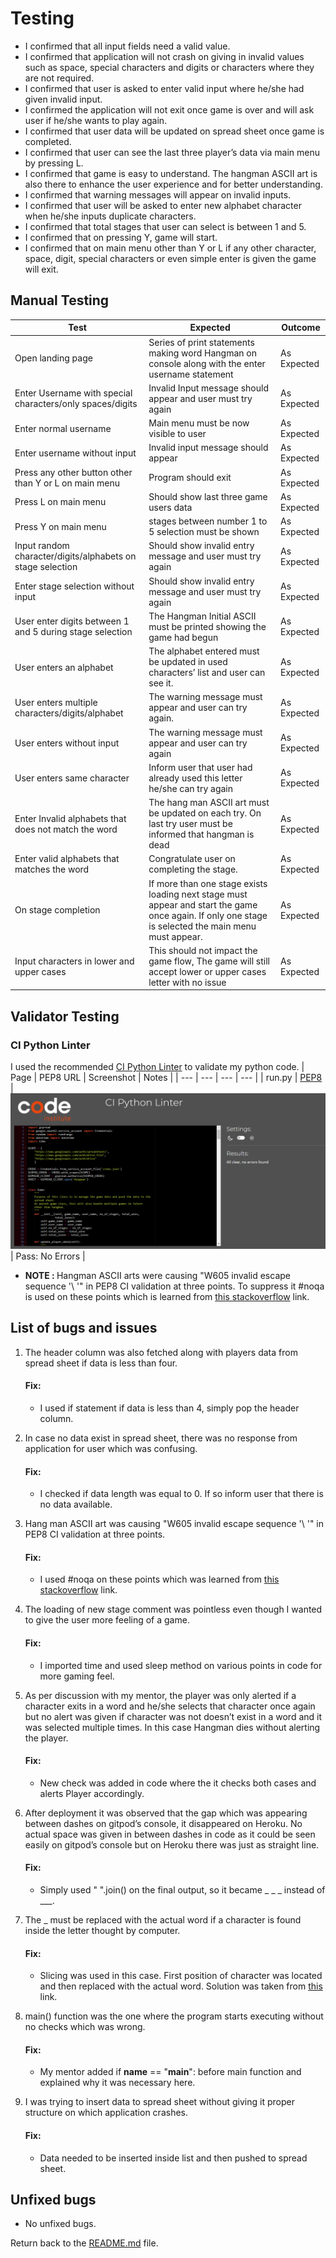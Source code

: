 # Testing
- I confirmed that all input fields need a valid value.
- I confirmed that application will not crash on giving in invalid values such as space, special characters and digits or characters where they are not required.
- I confirmed that user is asked to enter valid input where he/she had given invalid input.
- I confirmed the application will not exit once game is over and will ask user if he/she wants to play again.
- I confirmed that user data will be updated on spread sheet once game is completed.
- I confirmed that user can see the last three player’s data via main menu by pressing L.
- I confirmed that game is easy to understand. The hangman ASCII art is also there to enhance the user experience and for better understanding.
- I confirmed that warning messages will appear on invalid inputs.
- I confirmed that user will be asked to enter new alphabet character when he/she inputs duplicate characters.
- I confirmed that total stages that user can select is between 1 and 5.
- I confirmed that on pressing Y, game will start.
- I confirmed that on main menu other than Y or L if any other character, space, digit, special characters or even simple enter is given the game will exit.

## Manual Testing
| Test | Expected | Outcome |
| --- | --- | --- |
| Open landing page | Series of print statements making word Hangman on console along with the enter username statement | As Expected |
| Enter Username with special characters/only spaces/digits | Invalid Input message should appear and user must try again | As Expected |
| Enter normal username | Main menu must be now visible to user | As Expected |
| Enter username without input | Invalid input message should appear | As Expected |
| Press any other button other than Y or L on main menu| Program should exit | As Expected |
| Press L on main menu | Should show last three game users data | As Expected |
| Press Y on main menu | stages between number 1 to 5 selection must be shown | As Expected |
| Input random character/digits/alphabets on stage selection | Should show invalid entry message and user must try again | As Expected |
| Enter stage selection without input | Should show invalid entry message and user must try again | As Expected |
| User enter digits between 1 and 5 during stage selection | The Hangman Initial ASCII must be printed showing the game had begun | As Expected |
| User enters an alphabet | The alphabet entered must be updated in used characters’ list and user can see it. | As Expected |
| User enters multiple characters/digits/alphabet | The warning message must appear and user can try again. | As Expected |
| User enters without input | The warning message must appear and user can try again | As Expected |
| User enters same character | Inform user that user had already used this letter he/she can try again | As Expected |
| Enter Invalid alphabets that does not match the word | The hang man ASCII art must be updated on each try. On last try user must be informed that hangman is dead | As Expected |
| Enter valid alphabets that matches the word | Congratulate user on completing the stage. | As Expected |
| On stage completion | If more than one stage exists loading next stage must appear and start the game once again. If only one stage is selected the main menu must appear. | As Expected |
| Input characters in lower and upper cases | This should not impact the game flow, The game will still accept lower or upper cases letter with no issue | As Expected |

## Validator Testing
### CI Python Linter
I used the recommended [CI Python Linter](https://pep8ci.herokuapp.com/#) to validate my python code.
| Page | PEP8 URL | Screenshot | Notes |
| --- | --- | --- | --- |
| run.py | [PEP8](https://pep8ci.herokuapp.com/#) | ![screenshot](/documentation/readme_img/ci-python-lynter.png) | Pass: No Errors |
- <b>NOTE : </b> Hangman ASCII arts were causing "W605 invalid escape sequence '\ '" in PEP8 CI validation at three points. To suppress it #noqa is used on these points which is learned from [this stackoverflow](https://stackoverflow.com/questions/18444840/) link.

## List of bugs and issues
1. The header column was also fetched along with players data from spread sheet if data is less than four.
    #### Fix:
    - I used if statement if data is less than 4, simply pop the header column.

2. In case no data exist in spread sheet, there was no response from application for user which was confusing.
   #### Fix:
    - I checked if data length was equal to 0. If so inform user that there is no data available.

3. Hang man ASCII art was causing "W605 invalid escape sequence '\ '" in PEP8 CI validation at three points.
   #### Fix:
   - I used #noqa on these points which was learned from [this stackoverflow](https://stackoverflow.com/questions/18444840/) link.

4. The loading of new stage comment was pointless even though I wanted to give the user more feeling of a game.
   #### Fix:
   - I imported time and used sleep method on various points in code for more gaming feel.

5. As per discussion with my mentor, the player was only alerted if a character exits in a word and he/she selects that character once again but no alert was given if character was not doesn’t exist in a word and it was selected multiple times. In this case Hangman dies without alerting the player.
   #### Fix:
    - New check was added in code where the it checks both cases and alerts Player accordingly.

6. After deployment it was observed that the gap which was appearing between dashes on gitpod’s console, it disappeared on Heroku. No actual space was given in between dashes in code as it could be seen easily on gitpod’s console but on Heroku there was just as straight line.
   #### Fix:
    - Simply used " ".join() on the final output, so it became _ _ _ instead of ___.

7. The _ must be replaced with the actual word if a character is found inside the letter thought by computer.
   #### Fix:
   - Slicing was used in this case. First position of character was located and then replaced with the actual word. Solution was taken from [this](https://pythonexamples.org/python-string-replace-character-at-specific-position/) link.

8. main() function was the one where the program starts executing without no checks which was wrong.
    #### Fix:
    - My mentor added if __name__ == "__main__": before main function and explained why it was necessary here.

9. I was trying to insert data to spread sheet without giving it proper structure on which application crashes.
    #### Fix:
    - Data needed to be inserted inside list and then pushed to spread sheet.

## Unfixed bugs
- No unfixed bugs.

Return back to the [README.md](/README.md) file.